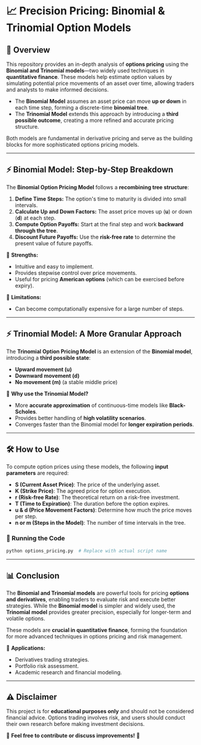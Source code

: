 # 📈 Precision Pricing: Binomial & Trinomial Option Models

## 📌 Overview

This repository provides an in-depth analysis of **options pricing** using the **Binomial and Trinomial models**—two widely used techniques in **quantitative finance**. These models help estimate option values by simulating potential price movements of an asset over time, allowing traders and analysts to make informed decisions.

- The **Binomial Model** assumes an asset price can move **up or down** in each time step, forming a discrete-time **binomial tree**.
- The **Trinomial Model** extends this approach by introducing a **third possible outcome**, creating a more refined and accurate pricing structure.

Both models are fundamental in derivative pricing and serve as the building blocks for more sophisticated options pricing models.

---

## ⚡ Binomial Model: Step-by-Step Breakdown

The **Binomial Option Pricing Model** follows a **recombining tree structure**:

1. **Define Time Steps:** The option's time to maturity is divided into small intervals.
2. **Calculate Up and Down Factors:** The asset price moves up (**u**) or down (**d**) at each step.
3. **Compute Option Payoffs:** Start at the final step and work **backward through the tree**.
4. **Discount Future Payoffs:** Use the **risk-free rate** to determine the present value of future payoffs.

🔹 **Strengths:**

- Intuitive and easy to implement.
- Provides stepwise control over price movements.
- Useful for pricing **American options** (which can be exercised before expiry).

🔹 **Limitations:**

- Can become computationally expensive for a large number of steps.

---

## ⚡ Trinomial Model: A More Granular Approach

The **Trinomial Option Pricing Model** is an extension of the **Binomial model**, introducing a **third possible state**:

- **Upward movement (u)**
- **Downward movement (d)**
- **No movement (m)** (a stable middle price)

📌 **Why use the Trinomial Model?**

- More **accurate approximation** of continuous-time models like **Black-Scholes**.
- Provides better handling of **high volatility scenarios**.
- Converges faster than the Binomial model for **longer expiration periods**.

---

## 🛠️ How to Use

To compute option prices using these models, the following **input parameters** are required:

- **S (Current Asset Price)**: The price of the underlying asset.
- **K (Strike Price)**: The agreed price for option execution.
- **r (Risk-free Rate)**: The theoretical return on a risk-free investment.
- **T (Time to Expiration)**: The duration before the option expires.
- **u & d (Price Movement Factors)**: Determine how much the price moves per step.
- **n or m (Steps in the Model)**: The number of time intervals in the tree.

### 🚀 Running the Code

```bash
python options_pricing.py  # Replace with actual script name
```

---

## 📊 Conclusion

The **Binomial and Trinomial models** are powerful tools for pricing **options and derivatives**, enabling traders to evaluate risk and execute better strategies. While the **Binomial model** is simpler and widely used, the **Trinomial model** provides greater precision, especially for longer-term and volatile options.

These models are **crucial in quantitative finance**, forming the foundation for more advanced techniques in options pricing and risk management.

🔹 **Applications:**

- Derivatives trading strategies.
- Portfolio risk assessment.
- Academic research and financial modeling.

---

## ⚠️ Disclaimer

This project is for **educational purposes only** and should not be considered financial advice. Options trading involves risk, and users should conduct their own research before making investment decisions.

📌 **Feel free to contribute or discuss improvements!** 🚀



